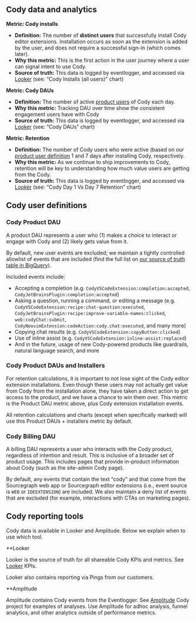 ## Cody data and analytics

**Metric: Cody installs**

- **Definition:** The number of **distinct users** that successfully install Cody editor extensions. Installation occurs as soon as the extension is added by the user, and does not require a successful sign-in (which comes later).
- **Why this metric:** This is the first action in the user journey where a user can signal intent to use Cody.
- **Source of truth:** This data is logged by eventlogger, and accessed via [Looker](https://sourcegraph.looker.com/dashboards/476?Server+Endpoint=) (see: “Cody Installs (all users)” chart)

**Metric: Cody DAUs**

- **Definition:** The number of active [product users](#cody-product-dau) of Cody each day.
- **Why this metric:** Tracking DAU over time show the consistent engagement users have with Cody
- **Source of truth:** This data is logged by eventlogger, and accessed via [Looker](https://sourcegraph.looker.com/dashboards/476?Server+Endpoint=) (see: “Cody DAUs” chart)

**Metric: Retention**

- **Definition:** The number of Cody users who were active (based on our [product user definition](#cody-product-daus) 1 and 7 days after installing Cody, respectively.
- **Why this metric:** As we continue to ship improvements to Cody, retention will be key to understanding how much value users are getting from the Cody.
- **Source of truth:** This data is logged by eventlogger, and accessed via [Looker](https://sourcegraph.looker.com/dashboards/476?Server+Endpoint=) (see: “Cody Day 1 Vs Day 7 Retention” chart)

## Cody user definitions

### Cody Product DAU

A product DAU represents a user who (1) makes a choice to interact or engage with Cody and (2) likely gets value from it.

By default, new user events are excluded; we maintain a tightly controlled allowlist of events that are included (find the full list on [our source of truth table in BigQuery](https://console.cloud.google.com/bigquery?project=telligentsourcegraph&ws=!1m5!1m4!4m3!1stelligentsourcegraph!2sdotcom_events!3scody_dau_lookup)).

Included events include:

- Accepting a completion (e.g. `CodyVSCodeExtension:completion:accepted`, `CodyJetBrainsPlugin:completion:accepted`)
- Asking a question, running a command, or editing a message (e.g. `CodyVSCodeExtension:recipe:chat-question:executed`, `CodyJetBrainsPlugin:recipe:improve-variable-names:clicked`, `web:codyChat:submit`, `CodyNeovimExtension:codeAction:cody.chat:executed`, and many more)
- Copying chat results (e.g. `CodyVSCodeExtension:copyButton:clicked`)
- Use of inline assist (e.g. `CodyVSCodeExtension:inline-assist:replaced`)
- And in the future, usage of new Cody-powered products like guardrails, natural language search, and more

### Cody Product DAUs and Installers

For retention calculations, it is important to not lose sight of the Cody editor extension installations. Even though these users may not actually get value from Cody from the installation alone, they have taken a direct action to get access to the product, and we have a chance to win them over. This metric is the Product DAU metric above, plus Cody extension installation events.

All retention calculations and charts (except when specifically marked) will use this Product DAUs + installers metric by default.

### Cody Billing DAU

A billing DAU represents a user who interacts with the Cody product, regardless of intention and result. This is inclusive of a broader set of product usage. This includes pages that provide in-product information about Cody (such as the site-admin Cody page).

By default, any events that contain the text “cody” and that come from the Sourcegraph web app or Sourcegraph editor extensions (i.e., event source is `WEB` or `IDEEXTENSION`) are included. We also maintain a deny list of events that are excluded (for example, interactions with CTAs on marketing pages).

## Cody reporting tools

Cody data is available in Looker and Amplitude. Below we explain when to use which tool.

\*\*Looker

Looker is the source of truth for all shareable Cody KPIs and metrics. See [Looker](https://sourcegraph.looker.com/dashboards/476?Server+Endpoint=) KPIs.

Looker also contains reporting via Pings from our customers.

\*\*Amplitude

Amplitude contains Cody events from the Eventlogger. See [Amplitude](https://analytics.amplitude.com/sourcegraph/space/mrlfrgi/all) Cody project for examples of analyses.
Use Amplitude for adhoc analysis, funnel analytics, and other analytics outside of performance metrics.
